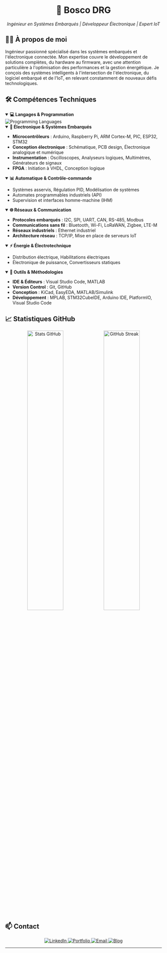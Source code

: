 <div align="center">
  <h1>🚀 Bosco DRG</h1>
  <p><i>Ingénieur en Systèmes Embarqués | Développeur Électronique | Expert IoT</i></p>
</div>

## 👨‍💻 À propos de moi

Ingénieur passionné spécialisé dans les systèmes embarqués et l'électronique connectée. Mon expertise couvre le développement de solutions complètes, du hardware au firmware, avec une attention particulière à l'optimisation des performances et la gestion énergétique. Je conçois des systèmes intelligents à l'intersection de l'électronique, du logiciel embarqué et de l'IoT, en relevant constamment de nouveaux défis technologiques.

## 🛠️ Compétences Techniques

<details open>
  <summary><b>💻 Langages & Programmation</b></summary>
  <div align="left">
    <img src="https://skillicons.dev/icons?i=c,cpp,python,js,html,css" alt="Programming Languages" />
  </div>
</details>

<details open>
    <summary><b>🔌 Électronique & Systèmes Embarqués</b></summary>
    <ul>
        <li><b>Microcontrôleurs</b> : Arduino, Raspberry Pi, ARM Cortex-M, PIC, ESP32, STM32</li>
        <li><b>Conception électronique</b> : Schématique, PCB design, Électronique analogique et numérique</li>
        <li><b>Instrumentation</b> : Oscilloscopes, Analyseurs logiques, Multimètres, Générateurs de signaux</li>
        <li><b>FPGA</b> : Initiation à VHDL, Conception logique</li>
    </ul>
</details>

<details open>
    <summary><b>📊 Automatique & Contrôle-commande</b></summary>
    <ul>
        <li>Systèmes asservis, Régulation PID, Modélisation de systèmes</li>
        <li>Automates programmables industriels (API)</li>
        <li>Supervision et interfaces homme-machine (IHM)</li>
    </ul>
</details>

<details open>
        <summary><b>🌐 Réseaux & Communication</b></summary>
        <ul>
                <li><b>Protocoles embarqués</b> : I2C, SPI, UART, CAN, RS-485, Modbus</li>
                <li><b>Communications sans fil</b> : Bluetooth, Wi-Fi, LoRaWAN, Zigbee, LTE-M</li>
                <li><b>Réseaux industriels</b> : Ethernet industriel</li>
                <li><b>Architecture réseau</b> : TCP/IP, Mise en place de serveurs IoT</li>
        </ul>
</details>

<details open>
    <summary><b>⚡ Énergie & Électrotechnique</b></summary>
    <ul>
        <li>Distribution électrique, Habilitations électriques</li>
        <li>Électronique de puissance, Convertisseurs statiques</li>
    </ul>
</details>

<details open>
        <summary><b>🔧 Outils & Méthodologies</b></summary>
        <ul>
                <li><b>IDE & Éditeurs</b> : Visual Studio Code, MATLAB</li>
                <li><b>Version Control</b> : Git, GitHub</li>
                <li><b>Conception</b> : KiCad, EasyEDA, MATLAB/Simulink</li>
                <li><b>Développement</b> : MPLAB, STM32CubeIDE, Arduino IDE, PlatformIO, Visual Studio Code</li>
        </ul>
</details>

## 📈 Statistiques GitHub

<div align="center">
  <img src="https://github-readme-stats.vercel.app/api?username=bosco-drg&show_icons=true&theme=tokyonight&hide_border=true&custom_title=Contributions%20GitHub" width="48%" alt="Stats GitHub"/>
  <img src="https://github-readme-streak-stats.herokuapp.com/?user=bosco-drg&theme=tokyonight&hide_border=true" width="48%" alt="GitHub Streak"/>
</div>

## 📫 Contact
<div align="center">
    <a href="https://www.linkedin.com/in/bosco-de-rauglaudre/">
        <img src="https://img.shields.io/badge/LinkedIn-0A66C2?style=for-the-badge&logo=linkedin&logoColor=white" alt="LinkedIn" />
    </a>
    <a href="https://bosco-drg.fr">
        <img src="https://img.shields.io/badge/Portfolio-4285F4?style=for-the-badge&logo=firefox-browser&logoColor=white" alt="Portfolio" />
    </a>
    <a href="mailto:boscoderauglaudre.pro@gmail.com">
        <img src="https://img.shields.io/badge/Gmail-EA4335?style=for-the-badge&logo=gmail&logoColor=white" alt="Email" />
    </a>
    <a href="https://bosco-drg.fr/blog">
        <img src="https://img.shields.io/badge/Blog-212121?style=for-the-badge&logo=hashnode&logoColor=white" alt="Blog" />
    </a>
</div>

---


[def]: ttps://img.shields.io/badge/Blog-FF5722?style=for-the-badge&logo=blogger&logoColor=whit